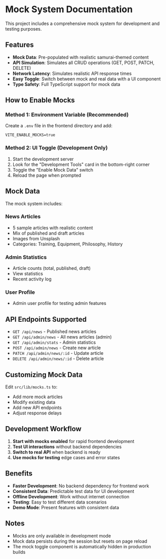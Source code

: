 # Mock System Documentation

This project includes a comprehensive mock system for development and testing purposes.

## Features

- **Mock Data**: Pre-populated with realistic samurai-themed content
- **API Simulation**: Simulates all CRUD operations (GET, POST, PATCH, DELETE)
- **Network Latency**: Simulates realistic API response times
- **Easy Toggle**: Switch between mock and real data with a UI component
- **Type Safety**: Full TypeScript support for mock data

## How to Enable Mocks

### Method 1: Environment Variable (Recommended)
Create a `.env` file in the frontend directory and add:
```
VITE_ENABLE_MOCKS=true
```

### Method 2: UI Toggle (Development Only)
1. Start the development server
2. Look for the "Development Tools" card in the bottom-right corner
3. Toggle the "Enable Mock Data" switch
4. Reload the page when prompted

## Mock Data

The mock system includes:

### News Articles
- 5 sample articles with realistic content
- Mix of published and draft articles
- Images from Unsplash
- Categories: Training, Equipment, Philosophy, History

### Admin Statistics
- Article counts (total, published, draft)
- View statistics
- Recent activity log

### User Profile
- Admin user profile for testing admin features

## API Endpoints Supported

- `GET /api/news` - Published news articles
- `GET /api/admin/news` - All news articles (admin)
- `GET /api/admin/stats` - Admin statistics
- `POST /api/admin/news` - Create new article
- `PATCH /api/admin/news/:id` - Update article
- `DELETE /api/admin/news/:id` - Delete article

## Customizing Mock Data

Edit `src/lib/mocks.ts` to:
- Add more mock articles
- Modify existing data
- Add new API endpoints
- Adjust response delays

## Development Workflow

1. **Start with mocks enabled** for rapid frontend development
2. **Test UI interactions** without backend dependencies
3. **Switch to real API** when backend is ready
4. **Use mocks for testing** edge cases and error states

## Benefits

- **Faster Development**: No backend dependency for frontend work
- **Consistent Data**: Predictable test data for UI development
- **Offline Development**: Work without internet connection
- **Testing**: Easy to test different data scenarios
- **Demo Mode**: Present features with consistent data

## Notes

- Mocks are only available in development mode
- Mock data persists during the session but resets on page reload
- The mock toggle component is automatically hidden in production builds 
